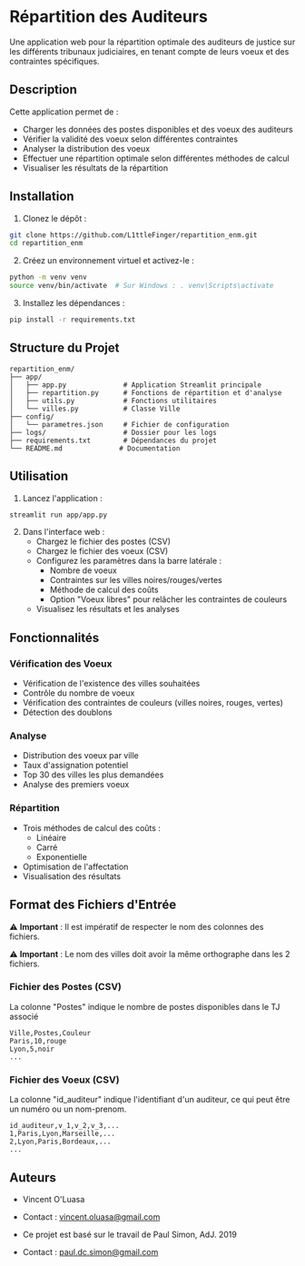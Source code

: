 # Répartition des Auditeurs

Une application web pour la répartition optimale des auditeurs de justice sur les différents tribunaux judiciaires, en tenant compte de leurs voeux et des contraintes spécifiques.

## Description

Cette application permet de :
- Charger les données des postes disponibles et des voeux des auditeurs
- Vérifier la validité des voeux selon différentes contraintes
- Analyser la distribution des voeux
- Effectuer une répartition optimale selon différentes méthodes de calcul
- Visualiser les résultats de la répartition

## Installation

1. Clonez le dépôt :
```bash
git clone https://github.com/L1ttleFinger/repartition_enm.git
cd repartition_enm
```

2. Créez un environnement virtuel et activez-le :
```bash
python -m venv venv
source venv/bin/activate  # Sur Windows : . venv\Scripts\activate
```

3. Installez les dépendances :
```bash
pip install -r requirements.txt
```

## Structure du Projet

```
repartition_enm/
├── app/
│   ├── app.py              # Application Streamlit principale
│   ├── repartition.py      # Fonctions de répartition et d'analyse
│   ├── utils.py            # Fonctions utilitaires
│   └── villes.py           # Classe Ville
├── config/
│   └── parametres.json     # Fichier de configuration
├── logs/                   # Dossier pour les logs
├── requirements.txt        # Dépendances du projet
└── README.md              # Documentation
```

## Utilisation

1. Lancez l'application :
```bash
streamlit run app/app.py
```

2. Dans l'interface web :
   - Chargez le fichier des postes (CSV)
   - Chargez le fichier des voeux (CSV)
   - Configurez les paramètres dans la barre latérale :
     - Nombre de voeux
     - Contraintes sur les villes noires/rouges/vertes
     - Méthode de calcul des coûts
     - Option "Voeux libres" pour relâcher les contraintes de couleurs
   - Visualisez les résultats et les analyses

## Fonctionnalités

### Vérification des Voeux
- Vérification de l'existence des villes souhaitées
- Contrôle du nombre de voeux
- Vérification des contraintes de couleurs (villes noires, rouges, vertes)
- Détection des doublons

### Analyse
- Distribution des voeux par ville
- Taux d'assignation potentiel
- Top 30 des villes les plus demandées
- Analyse des premiers voeux

### Répartition
- Trois méthodes de calcul des coûts :
  - Linéaire
  - Carré
  - Exponentielle
- Optimisation de l'affectation
- Visualisation des résultats

## Format des Fichiers d'Entrée
⚠️ **Important** : Il est impératif de respecter le nom des colonnes des fichiers.


⚠️ **Important** : Le nom des villes doit avoir la même orthographe dans les 2 fichiers.

### Fichier des Postes (CSV)
La colonne "Postes" indique le nombre de postes disponibles dans le TJ associé
```csv
Ville,Postes,Couleur
Paris,10,rouge
Lyon,5,noir
...
```

### Fichier des Voeux (CSV)
La colonne "id_auditeur" indique l'identifiant d'un auditeur, ce qui peut être un numéro ou un nom-prenom.
```csv
id_auditeur,v_1,v_2,v_3,...
1,Paris,Lyon,Marseille,...
2,Lyon,Paris,Bordeaux,...
...
```

## Auteurs

- Vincent O'Luasa
- Contact : vincent.oluasa@gmail.com

- Ce projet est basé sur le travail de Paul Simon, AdJ. 2019
- Contact : paul.dc.simon@gmail.com 